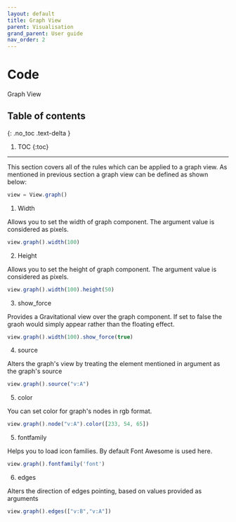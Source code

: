 ```yaml
---
layout: default
title: Graph View
parent: Visualisation
grand_parent: User guide
nav_order: 2
---
```


# Code
Graph View

## Table of contents
{: .no_toc .text-delta }

1. TOC
{:toc}

---

This section covers all of the rules which can be applied to a graph view. As mentioned in previous section a graph view can be defined as shown below:

```js
view = View.graph()   
```


1) Width

Allows you to set the width of graph component. The argument value is considered as pixels.

```js
view.graph().width(100)  
```

2) Height

Allows you to set the height of graph component. The argument value is considered as pixels.

```js
view.graph().width(100).height(50)
```

3) show_force

Provides a Gravitational view over the graph component. If set to false the graoh would simply appear rather than the floating effect.

```js
view.graph().width(100).show_force(true)
```
4) source

Alters the graph's view by treating the element mentioned in argument as the graph's source

```js
view.graph().source("v:A")
```

5) color

You can set color for graph's nodes in rgb format.

```js
view.graph().node("v:A").color([233, 54, 65])
```

5) fontfamily

Helps you to load icon families. By default Font Awesome is used here.

```js
view.graph().fontfamily('font')
```

6) edges

Alters the direction of edges pointing, based on values provided as arguments

```js
view.graph().edges(["v:B","v:A"])   
```
